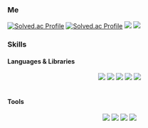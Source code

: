 <!--
**asedish07/asedish07** is a ✨ _special_ ✨ repository because its `README.md` (this file) appears on your GitHub profile.

Here are some ideas to get you started:

- 🔭 I’m currently working on ...
- 🌱 I’m currently learning ...
- 👯 I’m looking to collaborate on ...
- 🤔 I’m looking for help with ...
- 💬 Ask me about ...
- 📫 How to reach me: ...
- 😄 Pronouns: ...
- ⚡ Fun fact: ...
-->
### Me
[![Solved.ac Profile](http://mazassumnida.wtf/api/v2/generate_badge?boj=asedish07)](https://solved.ac/asedish07/)
[![Solved.ac Profile](http://mazassumnida.wtf/api/v2/generate_badge?boj=eodns1025)](https://solved.ac/eodns1025/)
<img src="https://github-readme-stats.vercel.app/api/top-langs/?username=asedish07&layout=compact">
<img src="https://github-readme-stats.vercel.app/api?username=asedish07&show_icons=true">
<br />

### Skills 
#### Languages & Libraries
<div align="center">
    <img src="https://img.shields.io/badge/C-A8B9CC?style=flat&logo=C&logoColor=white"/>
    <img src="https://img.shields.io/badge/Python-3776AB?style=flat&logo=Python&logoColor=white"/>
    <img src="https://img.shields.io/badge/Pytorch-EE4C2C?style=flat&logo=Pytorch&logoColor=white"/>
    <img src="https://img.shields.io/badge/Pandas-150458?style=flat&logo=Pandas&logoColor=white"/>
    <img src="https://img.shields.io/badge/Numpy-013243?style=flat&logo=Numpy&logoColor=white"/>
</div>
<br />

#### Tools
<div align="center">
    <img src="https://img.shields.io/badge/Github-181717?style=flat&logo=Github&logoColor=white"/>
    <img src="https://img.shields.io/badge/Visual Studio Code-007ACC?style=flat&logo=Visual Studio Code&logoColor=white"/>
    <img src="https://img.shields.io/badge/Jupyter-F37626?style=flat&logo=Jupyter&logoColor=white"/>
    <img src="https://img.shields.io/badge/Colab-F9AB00?style=flat&logo=Colab&logoColor=white"/>
</div>
<br />